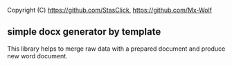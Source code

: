 ﻿Copyright (C) https://github.com/StasClick, https://github.com/Mx-Wolf

## simple docx generator by template
This library helps to merge raw data with a prepared document and 
produce new word document.

